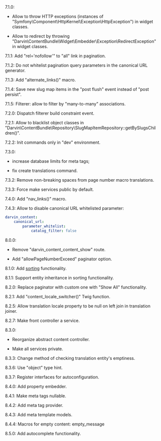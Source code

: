 7.1.0:

- Allow to throw HTTP exceptions (instances of "Symfony\Component\HttpKernel\Exception\HttpException") in widget classes.

- Allow to redirect by throwing "Darvin\ContentBundle\Widget\Embedder\Exception\RedirectException" in widget classes.

7.1.1: Add "rel='nofollow'" to "all" link in pagination.

7.1.2: Do not whitelist pagination query parameters in the canonical URL generator.

7.1.3: Add "alternate_links()" macro.

7.1.4: Save new slug map items in the "post flush" event instead of "post persist".

7.1.5: Filterer: allow to filter by "many-to-many" associations.

7.2.0: Dispatch filterer build constraint event.

7.2.1: Allow to blacklist object classes in "Darvin\ContentBundle\Repository\SlugMapItemRepository::getBySlugsChildren()".

7.2.2: Init commands only in "dev" environment.

7.3.0:

- increase database limits for meta tags;

- fix create translations command.

7.3.2: Remove non-breaking spaces from page number macro translations.

7.3.3: Force make services public by default.

7.4.0: Add "nav_links()" macro.

7.4.3: Allow to disable canonical URL whitelisted parameter:

```yaml
darvin_content:
    canonical_url:
        parameter_whitelist:
            catalog_filter: false
```

8.0.0:
 
- Remove "darvin_content_content_show" route.

- Add "allowPageNumberExceed" paginator option.

8.1.0: Add [sorting](Resources/doc/sorting.md) functionality.

8.1.1: Support entity inheritance in sorting functionality.

8.2.0: Replace paginator with custom one with "Show All" functionality.

8.2.1: Add "content_locale_switcher()" Twig function.

8.2.5: Allow translation locale property to be null on left join in translation joiner.

8.2.7: Make front controller a service.

8.3.0:
 
- Reorganize abstract content controller.

- Make all services private.

8.3.3: Change method of checking translation entity's emptiness.

8.3.6: Use "object" type hint.

8.3.7: Register interfaces for autoconfiguration.

8.4.0: Add property embedder.

8.4.1: Make meta tags nullable.

8.4.2: Add meta tag provider.

8.4.3: Add meta template models.

8.4.4: Macros for empty content: empty_message

8.5.0: Add autocomplete functionality.
